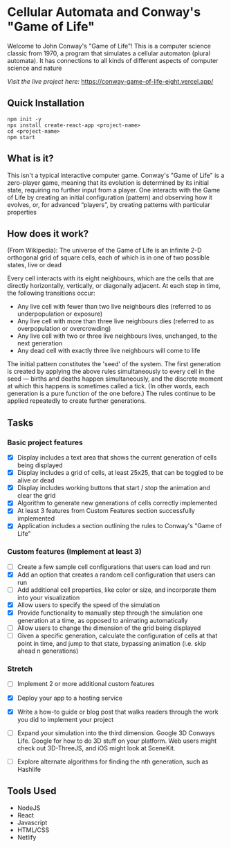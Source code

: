 # Cellular Automata and Conway's "Game of Life"
Welcome to John Conway's "Game of Life"! This is a computer science classic from 1970, a program that simulates a cellular automaton (plural automata). It has connections to all kinds of different aspects of computer science and nature

*Visit the live project here:* https://conway-game-of-life-eight.vercel.app/

## Quick Installation
```
npm init -y
npx install create-react-app <project-name>
cd <project-name>
npm start
```


## What is it?
This isn't a typical interactive computer game. Conway's "Game of Life" is a zero-player game, meaning that its evolution is determined by its initial state, requiring no further input from a player. One interacts with the Game of Life by creating an initial configuration (pattern) and observing how it evolves, or, for advanced “players”, by creating patterns with particular properties

## How does it work?
(From Wikipedia): 
The universe of the Game of Life is an infinite 2-D orthogonal grid of square cells, each of which is in one of two possible states, live or dead

Every cell interacts with its eight neighbours, which are the cells that are directly horizontally, vertically, or diagonally adjacent. At each step in time, the following transitions occur:

* Any live cell with fewer than two live neighbours dies (referred to as underpopulation or exposure)
* Any live cell with more than three live neighbours dies (referred to as overpopulation or overcrowding)
* Any live cell with two or three live neighbours lives, unchanged, to the next generation
* Any dead cell with exactly three live neighbours will come to life

The initial pattern constitutes the 'seed' of the system. The first generation is created by applying the above rules simultaneously to every cell in the seed — births and deaths happen simultaneously, and the discrete moment at which this happens is sometimes called a tick. (In other words, each generation is a pure function of the one before.) The rules continue to be applied repeatedly to create further generations.


## Tasks
### Basic project features
- [x] Display includes a text area that shows the current generation of cells being displayed
- [x] Display includes a grid of cells, at least 25x25, that can be toggled to be alive or dead
- [x] Display includes working buttons that start / stop the animation and clear the grid
- [x] Algorithm to generate new generations of cells correctly implemented
- [x] At least 3 features from Custom Features section successfully implemented
- [x] Application includes a section outlining the rules to Conway's "Game of Life"

### Custom features (Implement at least 3)
- [ ] Create a few sample cell configurations that users can load and run
- [x] Add an option that creates a random cell configuration that users can run
- [ ] Add additional cell properties, like color or size, and incorporate them into your visualization
- [x] Allow users to specify the speed of the simulation
- [x] Provide functionality to manually step through the simulation one generation at a time, as opposed to animating automatically
- [ ] Allow users to change the dimension of the grid being displayed
- [ ] Given a specific generation, calculate the configuration of cells at that point in time, and jump to that state, bypassing animation (i.e. skip ahead n generations)

### Stretch
- [ ] Implement 2 or more additional custom features
- [x] Deploy your app to a hosting service
- [x] Write a how-to guide or blog post that walks readers through the work you did to implement your project
- [ ] Expand your simulation into the third dimension. Google 3D Conways Life. Google for how to do 3D stuff on your platform. Web users might check out 3D-ThreeJS, and iOS might look at SceneKit.
- [ ] Explore alternate algorithms for finding the nth generation, such as Hashlife


## Tools Used
* NodeJS
* React
* Javascript
* HTML/CSS
* Netlify


